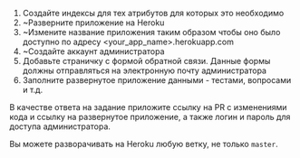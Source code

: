 1. Создайте индексы для тех атрибутов для которых это необходимо
2. ~Разверните приложение на Heroku
3. ~Измените название приложения таким образом чтобы оно было доступно по адресу <your_app_name>.herokuapp.com
4. ~Создайте аккаунт администратора
5. Добавьте страничку с формой обратной связи. Данные формы должны отправляться на электронную почту администратора
6. Заполните развернутое приложение данными - тестами, вопросами и т.д.

В качестве ответа на задание приложите ссылку на PR с изменениями кода и ссылку на развернутое приложение, а также логин и пароль для доступа администратора.

Вы можете разворачивать на Heroku любую ветку, не только `master`.
